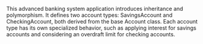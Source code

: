 This advanced banking system application introduces inheritance and polymorphism. It defines two account types: SavingsAccount and CheckingAccount, both derived from the base Account class. Each account type has its own specialized behavior, such as applying interest for savings accounts and considering an overdraft limit for checking accounts.